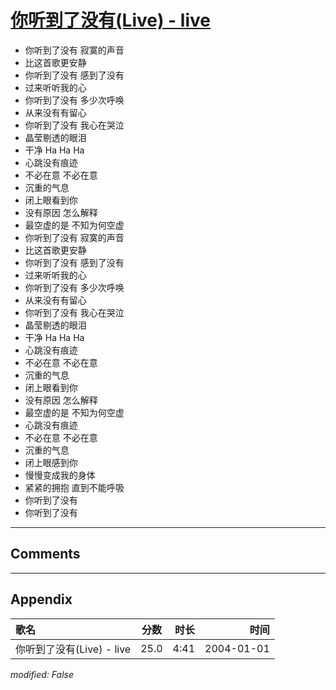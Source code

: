# [你听到了没有(Live) - live](https://music.163.com/song?id=66567)

* 你听到了没有 寂寞的声音
* 比这首歌更安静
* 你听到了没有 感到了没有
* 过来听听我的心
* 你听到了没有 多少次呼唤
* 从来没有有留心
* 你听到了没有 我心在哭泣
* 晶莹剔透的眼泪
* 干净 Ha Ha Ha
* 心跳没有痕迹
* 不必在意 不必在意
* 沉重的气息
* 闭上眼看到你
* 没有原因 怎么解释
* 最空虚的是 不知为何空虚
* 你听到了没有 寂寞的声音
* 比这首歌更安静
* 你听到了没有 感到了没有
* 过来听听我的心
* 你听到了没有 多少次呼唤
* 从来没有有留心
* 你听到了没有 我心在哭泣
* 晶莹剔透的眼泪
* 干净 Ha Ha Ha
* 心跳没有痕迹
* 不必在意 不必在意
* 沉重的气息
* 闭上眼看到你
* 没有原因 怎么解释
* 最空虚的是 不知为何空虚
* 心跳没有痕迹
* 不必在意 不必在意
* 沉重的气息
* 闭上眼感到你
* 慢慢变成我的身体
* 紧紧的拥抱 直到不能呼吸
* 你听到了没有
* 你听到了没有


---

## Comments


---

## Appendix

|歌名|分数|时长|时间|
|:---|:---:|---:|---:|
|你听到了没有(Live) - live|25.0|4:41|2004-01-01

*modified: False*